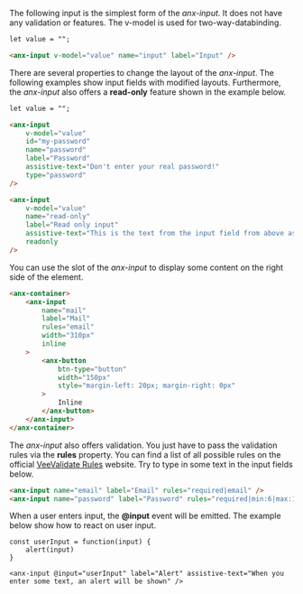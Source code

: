 The following input is the simplest form of the *anx-input*. It does not have any validation or features. The v-model is used for two-way-databinding.

```html
let value = "";

<anx-input v-model="value" name="input" label="Input" />
```

There are several properties to change the layout of the *anx-input*. The following examples show input fields with modified layouts. Furthermore, the *anx-input* also offers a **read-only** feature shown in the example below.

```html
let value = "";

<anx-input 
    v-model="value"
    id="my-password"
    name="password"
    label="Password"
    assistive-text="Don't enter your real password!"
    type="password"
/>

<anx-input
    v-model="value"
    name="read-only"
    label="Read only input"
    assistive-text="This is the text from the input field from above as read only"
    readonly
/>
```

You can use the slot of the *anx-input* to display some content on the right side of the element.

```html
<anx-container>
    <anx-input
        name="mail"
        label="Mail"
        rules="email"
        width="310px"
        inline
    >
        <anx-button
            btn-type="button"
            width="150px"
            style="margin-left: 20px; margin-right: 0px"
        >
            Inline
        </anx-button>
    </anx-input>
</anx-container>
```

The *anx-input* also offers validation. You just have to pass the validation rules via the **rules** property. You can find a list of all possible rules on the official [VeeValidate Rules](https://vee-validate.logaretm.com/v2/guide/rules.html) website. Try to type in some text in the input fields below.

```html
<anx-input name="email" label="Email" rules="required|email" />
<anx-input name="password" label="Password" rules="required|min:6|max:12" type="password" />
```

When a user enters input, the **@input** event will be emitted. The example below show how to react on user input.

```vue
const userInput = function(input) {
    alert(input)
}

<anx-input @input="userInput" label="Alert" assistive-text="When you enter some text, an alert will be shown" />
```
